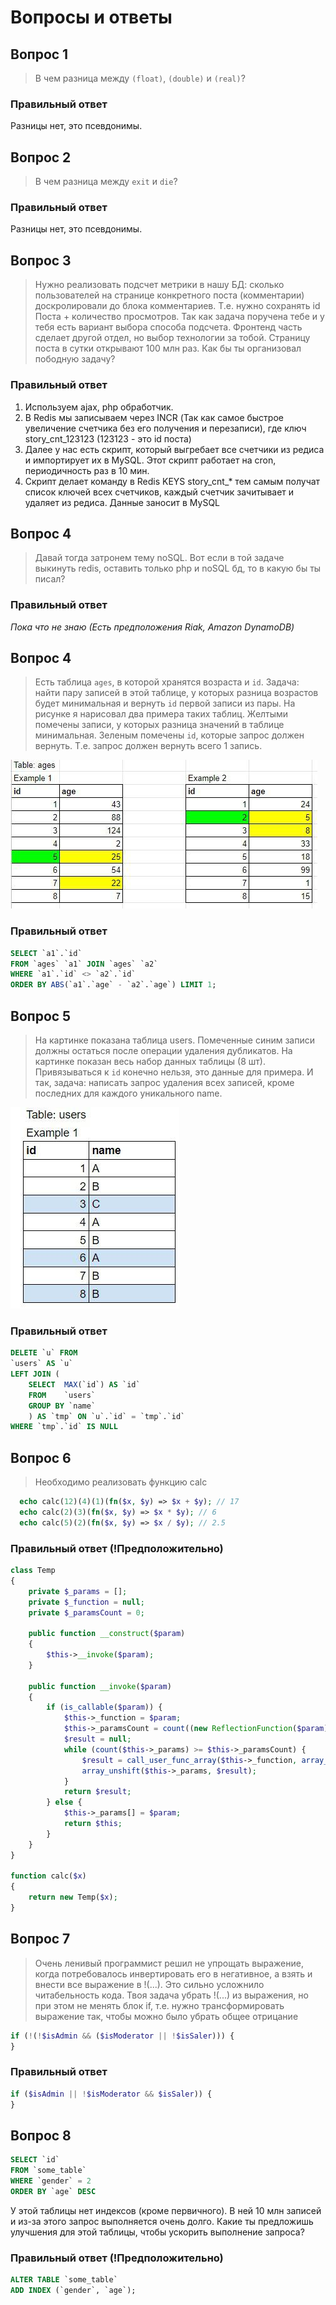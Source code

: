 # Вопросы и ответы

## Вопрос 1
> В чем разница между ```(float)```, ```(double)``` и ```(real)```?

### Правильный ответ
Разницы нет, это псевдонимы.

## Вопрос 2
> В чем разница между ```exit``` и ```die```?

### Правильный ответ
Разницы нет, это псевдонимы.

## Вопрос 3
> Нужно реализовать подсчет метрики в нашу БД: сколько пользователей на странице конкретного поста (комментарии) доскролировали до блока комментариев. Т.е. нужно сохранять id Поста + количество просмотров. Так как задача поручена тебе и у тебя есть вариант выбора способа подсчета. Фронтенд часть сделает другой отдел, но выбор технологии за тобой. Страницу поста в сутки открывают 100 млн раз. Как бы ты организовал пободную задачу?

### Правильный ответ
1. Используем ajax, php обработчик.
2. В Redis мы записываем через INCR (Так как самое быстрое увеличение счетчика без его получения и перезаписи), где ключ story_cnt_123123 (123123 - это id поста)
3. Далее у нас есть скрипт, который выгребает все счетчики из редиса и импортирует их в MySQL. Этот скрипт работает на cron, периодичность раз в 10 мин. 
4. Скрипт делает команду в Redis KEYS story_cnt_* тем самым получат список ключей всех счетчиков, каждый счетчик зачитывает и удаляет из редиса. Данные заносит в MySQL

## Вопрос 4
> Давай тогда затронем тему noSQL. Вот если в той задаче выкинуть redis, оставить только php и noSQL бд, то в какую бы ты писал?

### Правильный ответ
*Пока что не знаю (Есть предположения Riak, Amazon DynamoDB)*

## Вопрос 4

> Есть таблица `ages`, в которой хранятся возраста и `id`. Задача: найти пару записей в этой таблице, у которых разница возрастов будет минимальная и вернуть `id` первой записи из пары. На рисунке я нарисовал два примера таких таблиц. Желтыми помечены записи, у которых разница значений в таблице минимальная. Зеленым помечены `id`, которые запрос должен вернуть. Т.е. запрос должен вернуть всего 1 запись.

![Таблица_1](1.jpg)

### Правильный ответ
```sql
SELECT `a1`.`id`
FROM `ages` `a1` JOIN `ages` `a2`
WHERE `a1`.`id` <> `a2`.`id`
ORDER BY ABS(`a1`.`age` - `a2`.`age`) LIMIT 1;
```

## Вопрос 5
> На картинке показана таблица users. Помеченные синим записи должны остаться после операции удаления дубликатов. На картинке показан весь набор данных таблицы (8 шт). Привязываться к `id` конечно нельзя, это данные для примера. И так, задача: написать запрос удаления всех записей, кроме последних для каждого уникального name.

![Таблица_2](2.jpg)

### Правильный ответ
```sql
DELETE `u` FROM
`users` AS `u`
LEFT JOIN (
    SELECT  MAX(`id`) AS `id`
    FROM    `users`
    GROUP BY `name`
    ) AS `tmp` ON `u`.`id` = `tmp`.`id`
WHERE `tmp`.`id` IS NULL
```

## Вопрос 6
> Необходимо реализовать функцию calc
```php
  echo calc(12)(4)(1)(fn($x, $y) => $x + $y); // 17
  echo calc(2)(3)(fn($x, $y) => $x * $y); // 6
  echo calc(5)(2)(fn($x, $y) => $x / $y); // 2.5
```

### Правильный ответ (!Предположительно)
```php
class Temp
{
    private $_params = [];
    private $_function = null;
    private $_paramsCount = 0;

    public function __construct($param)
    {
        $this->__invoke($param);
    }

    public function __invoke($param)
    {
        if (is_callable($param)) {
            $this->_function = $param;
            $this->_paramsCount = count((new ReflectionFunction($param))->getParameters());
            $result = null;
            while (count($this->_params) >= $this->_paramsCount) {
                $result = call_user_func_array($this->_function, array_splice($this->_params, 0, $this->_paramsCount));
                array_unshift($this->_params, $result);
            }
            return $result;
        } else {
            $this->_params[] = $param;
            return $this;
        }
    }
}

function calc($x)
{
    return new Temp($x);
}
```

## Вопрос 7
> Очень ленивый программист решил не упрощать выражение, когда потребовалось инвертировать его в негативное, а взять и внести все выражение в !(...). Это сильно усложнило читабельность кода. Твоя задача убрать !(...) из выражения, но при этом не менять блок if, т.е. нужно трансформировать выражение так, чтобы можно было убрать общее отрицание
```php
if (!(!$isAdmin && ($isModerator || !$isSaler))) {
}
```

### Правильный ответ
```php
if ($isAdmin || !$isModerator && $isSaler)) {
}
```

## Вопрос 8
```sql
SELECT `id`
FROM `some_table`
WHERE `gender` = 2
ORDER BY `age` DESC
  ```
У этой таблицы нет индексов (кроме первичного). В ней 10 млн записей и из-за этого запрос выполняется очень долго. Какие ты предложишь улучшения для этой таблицы, чтобы ускорить выполнение запроса?

### Правильный ответ (!Предположительно)
```sql
ALTER TABLE `some_table`
ADD INDEX (`gender`, `age`);
```
